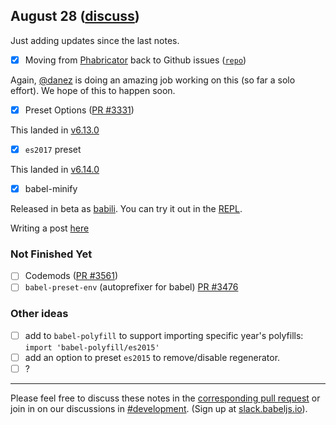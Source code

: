 ## August 28 ([discuss](https://github.com/babel/notes/pull/5))

Just adding updates since the last notes.

- [x] Moving from [Phabricator](https://phabricator.babeljs.io) back to Github issues ([`repo`](https://github.com/babel/phabricator-to-github))

Again, [@danez](https://github.com/danez) is doing an amazing job working on this (so far a solo effort). We hope of this to happen soon.

- [x] Preset Options ([PR #3331](https://github.com/babel/babel/pull/3331))

This landed in [v6.13.0](https://github.com/babel/babel/releases/tag/v6.13.0)

- [x] `es2017` preset

This landed in [v6.14.0](http://babeljs.io/blog/2016/08/24/6.14.0)

- [x] babel-minify

Released in beta as [babili](https://github.com/babel/babili). You can try it out in the [REPL](http://babeljs.io/repl/#?babili=true&evaluate=false&lineWrap=false&presets=react&experimental=false&loose=false&spec=false&code=class%20A%20%7B%0A%20%20%0A%7D%0A%0AA()%3B&playground=true).

Writing a post [here](https://github.com/babel/babel.github.io/pull/898)

### Not Finished Yet
- [ ] Codemods ([PR #3561](https://github.com/babel/babel/pull/3561))
- [ ] `babel-preset-env` (autoprefixer for babel) [PR #3476](https://github.com/babel/babel/pull/3476)

### Other ideas
- [ ] add to `babel-polyfill` to support importing specific year's polyfills: `import 'babel-polyfill/es2015'`
- [ ] add an option to preset `es2015` to remove/disable regenerator.
- [ ] ?

---

Please feel free to discuss these notes in the [corresponding pull request](https://github.com/babel/notes/pull/1) or join in on our discussions in [#development](https://babeljs.slack.com/messages/development). (Sign up at [slack.babeljs.io](https://slack.babeljs.io/)).
